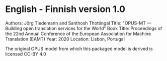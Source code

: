 # English - Finnish version 1.0

Authors: Jörg Tiedemann and Santhosh Thottingal
Title: "OPUS-MT — Building open translation services for the World"
Book Title: Proceedings of the 22nd Annual Conference of the European Association for Machine Translation (EAMT)
Year: 2020
Location: Lisbon, Portugal

The original OPUS model from which this packaged model is derived is licensed CC-BY 4.0
